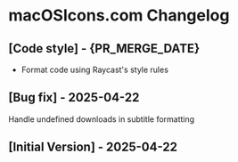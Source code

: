 # macOSIcons.com Changelog

## [Code style] - {PR_MERGE_DATE}

- Format code using Raycast's style rules

## [Bug fix] - 2025-04-22

Handle undefined downloads in subtitle formatting

## [Initial Version] - 2025-04-22
